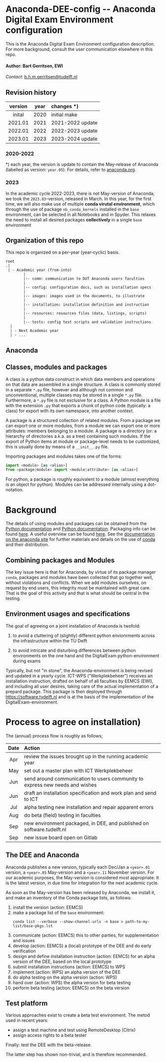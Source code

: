 # Anaconda-DEE-config -- Anaconda Digital Exam Environment configuration

This is the Anaconda Digital Exam Environment configuration description. For more background, consult the user communication elsewhere in this repo.

#### Author: Bart Gerritsen, EWI

*Contact*: b.h.m.gerritsen@tudelft.nl

## Revision history

| version | year | changes *) |
|:-------:|:----:|:--------|
| inital  | 2020 | initial make |
| 2021.01 | 2021 | 2021-2022 update |
| 2022.01 | 2022 | 2022-2023 update |
| 2023.01 | 2023 | 2023-2024 update |

### 2020-2022

*) each year, the version is update to contain the May-release of Anaconda (labelled as version: `year.05`). For details, refer to [anaconda.org](http://anaconda.org). 

### 2023

In the academic cycle 2022-2023, there is not May-version of Anaconda; we took the `2023.03`-version, released in March. In this year, for the first time, we will also make use of multiple __conda virutal environment__, which through the use of package `nb_conda_kernels` installed in the `base` environment, can be selected in all Notebooks and in Spyder. This relaxes the need to install all desired packages __collectively__ in a single `base` environment

## Organization of this repo
This repo is organized on a per-year (year-cyclic) basis.

```
root
.|
 | - Academic year (from-into)
        |
        |-- comm: communication to DUT Anaconda users faculties
        |
        |-- config: configuration docs, such as installation specs
        |
        |-- images: images used in the documents, to illustrate
		|
        |-- installation: installation definition and instruction
		|
        |-- resources: resources files (data, listings, scripts)
        |
        |-- tests: config test scripts and validation instructions
  |
  | - Next Academic year
  | - ...
```

## Anaconda

## Classes, modules and packages
A class is a python data construct in which data members and operations on that data are assembled in a single structure. A class is commonly stored in a separate `*.py` file, however and although not common and  unconventional, multiple classes may be stored in a single `*.py` file. Furthermore, a `*.py` file is not exclusive for a class. A Python module is a file with the extension `.py` that exports a chunk of python code (typically: a class) for export with its own namespace, into another context.

A package is a structured collection of related modules. From a package we can export one or more modules, from a module we can export one or more attributes: members belonging to a module. A package is a directory (or: a hierarchy of directories a.k.a. as a tree) containing such modules. If the export of Python items at module or package-level needs to be customized, this is usually done by means of a `__init__.py` file.

Importing packages and modules takes one of the forms:

```python
import <module> [as <alias>]
from <package|module> import <module|attribute> [as <alias>]
```

For python, a package is roughly equivalent to a module (almost everything is an object for python). Modules can be addressed internally using a dot-notation.

# Background

The details of using modules and packages can be obtained from the [Python documentation](https://docs.python.org/3/installing/index.html) and [Python documentation](https://docs.python.org/3/distributing/index.html). Packaging info can be found [here](https://packaging.python.org/). A useful overview can be found [here](https://realpython.com/python-modules-packages/). See the [documentation on the anaconda site](https://docs.anaconda.com/anaconda/user-guide/getting-started/) for further materials and details on the use of [conda](https://conda.io/en/latest/index.html) and their distribution.

## Combining packages and Modules
The key issue here is that for Anaconda, by virtue of its package manager `conda`, packages and modules have been collected that go together well, without violations and conflicts. When we add modules ourselves, on request by end users, this integrity must be maintained with great care. That is the goal of this activity and that is what should be central in the testing.

## Environment usages and specifications
The goal of agreeing on a joint installation of Anaconda is twofold:

1. to avoid a cluttering of (slightly) different python envionrments across the infrastructure within the TU Delft

2. to avoid intricate and disturbing differences between python environments on the one hand and the DigitalExam python-environment during exams

Typically, but not "in stone", the Anaconda-environment is being revised and updated in a yearly cycle. ICT-WPS ("Werkplekbeheer") receives an installation instruction, drafted on behalf of all faculties by EEMCS (EWI), and including all user desires, taking care of the actual implementation of a prepard package. This package is then deployed through https://software.tydelft.nl and is at the basis of the implementation of the DigitalExam-environment.

# Process to agree on installation)

The (annual) process flow is roughly as follows;

| Date | Action |
|:----:|:-------|
| Apr | review the issues brought up in the running academic year |
| May | set out a master plan with ICT Werkplekbeheer |
| Jun | send around communication to users community to express new needs and wishes |
| Jun | draft an installation specification and work plan and send to ICT |
| Jul | alpha testing new installation and repair apparent errors |
| Aug | do beta (field) testing in faculties |
| Sep | new environment packaged, in DEE, and published on software.tudelft.nl |
| Sep | new issue board open on Gitlab |


## The DEE and Anaconda

Anaconda publishes a new version, typically each Dec/Jan a `<year>.01` version, a `<year>.05` May-version and a `<year>.11` November version. For our academic purposes, the May-version is considered most appropriate. It is the latest version, in due time for integration for the next academic cycle.

As soon as the May-version has been released by Anaconda, we install it, and make an inventory of the Conda package lists, as follows:

1. install the version (action: EEMCS)
1. make a package list of the `base` environment:
	```shell
	conda list --verbose --show-channel-urls -n base > path-to-my-list/base-pkgs.lst
	```
1. communicate (action: EEMCS) this to other parties, for supplementation and issues
1. develop (action: EEMCS) a (local) prototype of the DEE and do early verification
1. design and define installation instruction (action: EEMCS) for an alpha version of the DEE, based on the local prototype
1. submit installation instructions (action: EEMCS) to WPS
1. implement (action: WPS) an alpha version of the DEE
1. do alpha testing on the alpha version (action: WPS)
1. hand over (action: WPS) the alpha version for beta testing
1. perform beta testing (action: EEMCS) on the beta version

## Test platform

Various approaches exist to create a beta test environment. The metod used in recent years:

- assign a test machine and test using RemoteDesktop (Citrix)
- assign access rights to a beta tester

Finally: test the DEE with the beta-release.

The latter step has shown non-trivial, and is therefore recommended.
